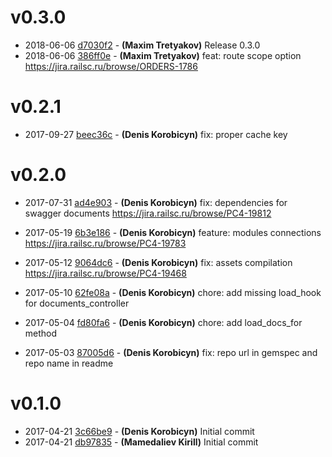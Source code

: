 # v0.3.0

* 2018-06-06 [d7030f2](../../commit/d7030f2) - __(Maxim Tretyakov)__ Release 0.3.0 
* 2018-06-06 [386ff0e](../../commit/386ff0e) - __(Maxim Tretyakov)__ feat: route scope option 
https://jira.railsc.ru/browse/ORDERS-1786

# v0.2.1

* 2017-09-27 [beec36c](../../commit/beec36c) - __(Denis Korobicyn)__ fix: proper cache key 

# v0.2.0

* 2017-07-31 [ad4e903](../../commit/ad4e903) - __(Denis Korobicyn)__ fix: dependencies for swagger documents 
https://jira.railsc.ru/browse/PC4-19812

* 2017-05-19 [6b3e186](../../commit/6b3e186) - __(Denis Korobicyn)__ feature: modules connections 
https://jira.railsc.ru/browse/PC4-19783

* 2017-05-12 [9064dc6](../../commit/9064dc6) - __(Denis Korobicyn)__ fix: assets compilation 
https://jira.railsc.ru/browse/PC4-19468

* 2017-05-10 [62fe08a](../../commit/62fe08a) - __(Denis Korobicyn)__ chore: add missing load_hook for documents_controller 
* 2017-05-04 [fd80fa6](../../commit/fd80fa6) - __(Denis Korobicyn)__ chore: add load_docs_for method 
* 2017-05-03 [87005d6](../../commit/87005d6) - __(Denis Korobicyn)__ fix: repo url in gemspec and repo name in readme 

# v0.1.0

* 2017-04-21 [3c66be9](../../commit/3c66be9) - __(Denis Korobicyn)__ Initial commit 
* 2017-04-21 [db97835](../../commit/db97835) - __(Mamedaliev Kirill)__ Initial commit 
